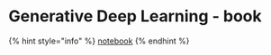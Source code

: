 # Generative Deep Learning - book

{% hint style="info" %}
[notebook](http://localhost:5000/s/nfToVSTL8i6dnrpiYd9M/)
{% endhint %}
